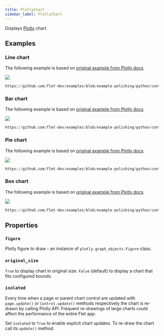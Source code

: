 ```yaml
---
title: PlotlyChart
sidebar_label: PlotlyChart
---
```


Displays [Plotly](https://plotly.com/python/) chart.

## Examples

### Line chart

The following example is based on [original example from Plotly docs](https://plotly.com/python/line-charts/).

<img src="/img/docs/controls/charts/plotly-linechart.png" className="screenshot-60"/>

```python reference
https://github.com/flet-dev/examples/blob/example-polishing/python/controls/charts/plotly-chart/plotly-linechart.py
```

### Bar chart

The following example is based on [original example from Plotly docs](https://plotly.com/python/bar-charts/).

<img src="/img/docs/controls/charts/plotly-barchart.png" className="screenshot-60"/>

```python reference
https://github.com/flet-dev/examples/blob/example-polishing/python/controls/charts/plotly-chart/plotly-barchart.py
```

### Pie chart

The following example is based on [original example from Plotly docs](https://plotly.com/python/pie-charts/).

<img src="/img/docs/controls/charts/plotly-piechart.png" className="screenshot-60"/>

```python reference
https://github.com/flet-dev/examples/blob/example-polishing/python/controls/charts/plotly-chart/plotly-piechart.py
```

### Box chart

The following example is based on [original example from Plotly docs](https://plotly.com/python/box-plots/).

<img src="/img/docs/controls/charts/plotly-boxchart.png" className="screenshot-70"/>

```python reference
https://github.com/flet-dev/examples/blob/example-polishing/python/controls/charts/plotly-chart/plotly-boxchart.py
```

## Properties

### `figure`

Plotly figure to draw - an instance of `plotly.graph_objects.Figure` class.

### `original_size`

`True` to display chart in original size. `False` (default) to display a chart that fits configured bounds.

### `isolated`

Every time when a page or parent chart control are updated with `page.update()` or `Control.update()` methods respectively the chart is re-drawn by calling Plotly API. Frequent re-drawings of large charts could affect the performance of the entire Flet app.

Set `isolated` to `True` to enable explicit chart updates. To re-draw the chart call its `update()` method.